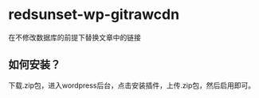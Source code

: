 # redsunset-wp-gitrawcdn
在不修改数据库的前提下替换文章中的链接 
## 如何安装？
下载.zip包，进入wordpress后台，点击安装插件，上传.zip包，然后启用即可。
